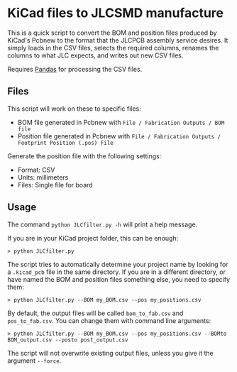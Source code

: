 
# KiCad files to JLCSMD manufacture

This is a quick script to convert the BOM and position files produced by KiCad's Pcbnew
to the format that the JLCPCB assembly service desires. It simply loads in the CSV files,
selects the required columns, renames the columns to what JLC expects, and writes out
new CSV files.

Requires [Pandas](https://pandas.pydata.org/) for processing the CSV files.

## Files

This script will work on these to specific files:

* BOM file generated in Pcbnew with `File / Fabrication Outputs / BOM file`
* Position file generated in Pcbnew with `File / Fabrication Outputs / Footprint Position (.pos) File`

Generate the position file with the following settings:

* Format: CSV
* Units: millimeters
* Files: Single file for board


## Usage

The command `python JLCfilter.py -h` will print a help message.

If you are in your KiCad project folder, this can be enough:

```
> python JLCfilter.py 
```

The script tries to automatically determine your project name by looking for a `.kicad_pcb`
file in the same directory. If you are in a different directory, or have named the BOM
and position files something else, you need to specify them:

```
> python JLCfilter.py --BOM my_BOM.csv --pos my_positions.csv
```

By default, the output files will be called `bom_to_fab.csv` and `pos_to_fab.csv`. You can
change them with command line arguments:

```
> python JLCfilter.py --BOM my_BOM.csv --pos my_positions.csv --BOMto BOM_output.csv --posto post_output.csv
```

The script will not overwrite existing output files, unless you give it the argument
`--force`.

